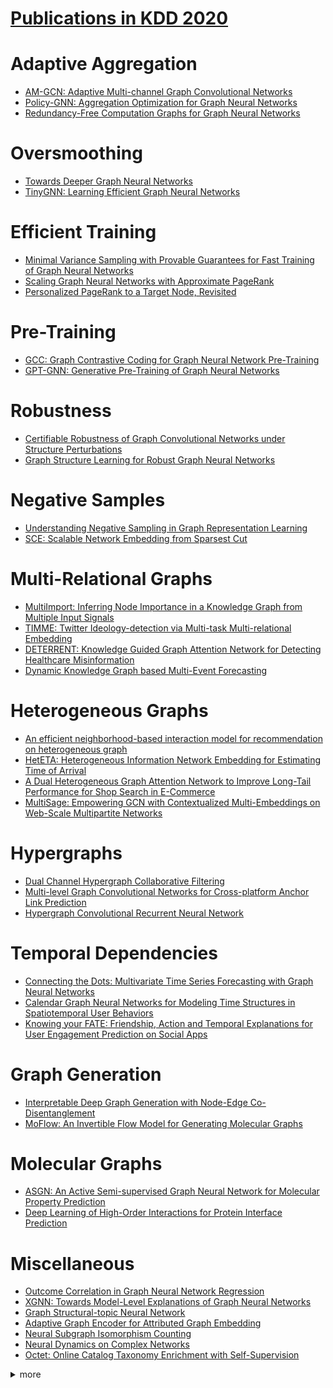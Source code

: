 # [Publications in KDD 2020](https://www.kdd.org/kdd2020/accepted-papers)



# Adaptive Aggregation
- [AM-GCN: Adaptive Multi-channel Graph Convolutional Networks](https://github.com/naganandy/graph-based-deep-learning-literature/blob/master/conference-publications/folders/publications_kdd20/amgcn_kdd20/README.md)
- [Policy-GNN: Aggregation Optimization for Graph Neural Networks](https://github.com/naganandy/graph-based-deep-learning-literature/blob/master/conference-publications/folders/publications_kdd20/policygnn_kdd20/README.md)
- [Redundancy-Free Computation Graphs for Graph Neural Networks](https://github.com/naganandy/graph-based-deep-learning-literature/blob/master/conference-publications/folders/publications_kdd20/hag_kdd20/README.md)



# Oversmoothing
- [Towards Deeper Graph Neural Networks](https://github.com/naganandy/graph-based-deep-learning-literature/blob/master/conference-publications/folders/publications_kdd20/dagnn_kdd20/README.md)
- [TinyGNN: Learning Efficient Graph Neural Networks](https://github.com/naganandy/graph-based-deep-learning-literature/blob/master/conference-publications/folders/publications_kdd20/tinygnn_kdd20/README.md)



# Efficient Training
- [Minimal Variance Sampling with Provable Guarantees for Fast Training of Graph Neural Networks](https://github.com/naganandy/graph-based-deep-learning-literature/blob/master/conference-publications/folders/publications_kdd20/mvsgcn_kdd20/README.md)
- [Scaling Graph Neural Networks with Approximate PageRank](https://github.com/naganandy/graph-based-deep-learning-literature/blob/master/conference-publications/folders/publications_kdd20/pprgo_kdd20/README.md)
- [Personalized PageRank to a Target Node, Revisited](https://github.com/naganandy/graph-based-deep-learning-literature/blob/master/conference-publications/folders/publications_kdd20/rbs_kdd20/README.md)



# Pre-Training
- [GCC: Graph Contrastive Coding for Graph Neural Network Pre-Training](https://github.com/naganandy/graph-based-deep-learning-literature/blob/master/conference-publications/folders/publications_kdd20/gcc_kdd20/README.md)
- [GPT-GNN: Generative Pre-Training of Graph Neural Networks](https://github.com/naganandy/graph-based-deep-learning-literature/blob/master/conference-publications/folders/publications_kdd20/gptgnn_kdd20/README.md)



# Robustness
- [Certifiable Robustness of Graph Convolutional Networks under Structure Perturbations](https://github.com/naganandy/graph-based-deep-learning-literature/blob/master/conference-publications/folders/publications_kdd20/crgcn_kdd20/README.md)
- [Graph Structure Learning for Robust Graph Neural Networks](https://github.com/naganandy/graph-based-deep-learning-literature/blob/master/conference-publications/folders/publications_kdd20/prognn_kdd20/README.md)



# Negative Samples
- [Understanding Negative Sampling in Graph Representation Learning](https://github.com/naganandy/graph-based-deep-learning-literature/blob/master/conference-publications/folders/publications_kdd20/mcns_kdd20/README.md)
- [SCE: Scalable Network Embedding from Sparsest Cut](https://github.com/naganandy/graph-based-deep-learning-literature/blob/master/conference-publications/folders/publications_kdd20/sce_kdd20/README.md)



# Multi-Relational Graphs
- [MultiImport: Inferring Node Importance in a Knowledge Graph from Multiple Input Signals](https://github.com/naganandy/graph-based-deep-learning-literature/blob/master/conference-publications/folders/publications_kdd20/multiimport_kdd20/README.md)
- [TIMME: Twitter Ideology-detection via Multi-task Multi-relational Embedding](https://github.com/naganandy/graph-based-deep-learning-literature/blob/master/conference-publications/folders/publications_kdd20/timme_kdd20/README.md)
- [DETERRENT: Knowledge Guided Graph Attention Network for Detecting Healthcare Misinformation](https://github.com/naganandy/graph-based-deep-learning-literature/blob/master/conference-publications/folders/publications_kdd20/deterrent_kdd20/README.md)
- [Dynamic Knowledge Graph based Multi-Event Forecasting](https://github.com/naganandy/graph-based-deep-learning-literature/blob/master/conference-publications/folders/publications_kdd20/glean_kdd20/README.md)



# Heterogeneous Graphs
- [An efficient neighborhood-based interaction model for recommendation on heterogeneous graph](https://github.com/naganandy/graph-based-deep-learning-literature/blob/master/conference-publications/folders/publications_kdd20/nirec_kdd20/README.md)
- [HetETA: Heterogeneous Information Network Embedding for Estimating Time of Arrival](https://github.com/naganandy/graph-based-deep-learning-literature/blob/master/conference-publications/folders/publications_kdd20/heteta_kdd20/README.md)
- [A Dual Heterogeneous Graph Attention Network to Improve Long-Tail Performance for Shop Search in E-Commerce](https://github.com/naganandy/graph-based-deep-learning-literature/blob/master/conference-publications/folders/publications_kdd20/dhgat_kdd20/README.md)
- [MultiSage: Empowering GCN with Contextualized Multi-Embeddings on Web-Scale Multipartite Networks](https://github.com/naganandy/graph-based-deep-learning-literature/blob/master/conference-publications/folders/publications_kdd20/multisage_kdd20/README.md)



# Hypergraphs
- [Dual Channel Hypergraph Collaborative Filtering](https://github.com/naganandy/graph-based-deep-learning-literature/blob/master/conference-publications/folders/publications_kdd20/dhcf_kdd20/README.md)
- [Multi-level Graph Convolutional Networks for Cross-platform Anchor Link Prediction](https://github.com/naganandy/graph-based-deep-learning-literature/blob/master/conference-publications/folders/publications_kdd20/mgcn_kdd20/README.md)
- [Hypergraph Convolutional Recurrent Neural Network](https://github.com/naganandy/graph-based-deep-learning-literature/blob/master/conference-publications/folders/publications_kdd20/hgcrnn_kdd20/README.md)



# Temporal Dependencies
- [Connecting the Dots: Multivariate Time Series Forecasting with Graph Neural Networks](https://github.com/naganandy/graph-based-deep-learning-literature/blob/master/conference-publications/folders/publications_kdd20/mtgnn_kdd20/README.md)
- [Calendar Graph Neural Networks for Modeling Time Structures in Spatiotemporal User Behaviors](https://github.com/naganandy/graph-based-deep-learning-literature/blob/master/conference-publications/folders/publications_kdd20/calendargnn_kdd20/README.md)
- [Knowing your FATE: Friendship, Action and Temporal Explanations for User Engagement Prediction on Social Apps](https://github.com/naganandy/graph-based-deep-learning-literature/blob/master/conference-publications/folders/publications_kdd20/fate_kdd20/README.md)



# Graph Generation
- [Interpretable Deep Graph Generation with Node-Edge Co-Disentanglement](https://github.com/naganandy/graph-based-deep-learning-literature/blob/master/conference-publications/folders/publications_kdd20/nedipvae_kdd20/README.md)
- [MoFlow: An Invertible Flow Model for Generating Molecular Graphs](https://github.com/naganandy/graph-based-deep-learning-literature/blob/master/conference-publications/folders/publications_kdd20/moflow_kdd20/README.md)



# Molecular Graphs
- [ASGN: An Active Semi-supervised Graph Neural Network for Molecular Property Prediction](https://github.com/naganandy/graph-based-deep-learning-literature/blob/master/conference-publications/folders/publications_kdd20/asgn_kdd20/README.md)
- [Deep Learning of High-Order Interactions for Protein Interface Prediction](https://github.com/naganandy/graph-based-deep-learning-literature/blob/master/conference-publications/folders/publications_kdd20/hopi_kdd20/README.md)



# Miscellaneous
- [Outcome Correlation in Graph Neural Network Regression](https://github.com/naganandy/graph-based-deep-learning-literature/blob/master/conference-publications/folders/publications_kdd20/cgnn_kdd20/README.md)
- [XGNN: Towards Model-Level Explanations of Graph Neural Networks](https://github.com/naganandy/graph-based-deep-learning-literature/blob/master/conference-publications/folders/publications_kdd20/xgnn_kdd20/README.md)
- [Graph Structural-topic Neural Network](https://github.com/naganandy/graph-based-deep-learning-literature/blob/master/conference-publications/folders/publications_kdd20/graphstone_kdd20/README.md)
- [Adaptive Graph Encoder for Attributed Graph Embedding](https://github.com/naganandy/graph-based-deep-learning-literature/blob/master/conference-publications/folders/publications_kdd20/age_kdd20/README.md)
- [Neural Subgraph Isomorphism Counting](https://github.com/naganandy/graph-based-deep-learning-literature/blob/master/conference-publications/folders/publications_kdd20/diamnet_kdd20/README.md)
- [Neural Dynamics on Complex Networks](https://github.com/naganandy/graph-based-deep-learning-literature/blob/master/conference-publications/folders/publications_kdd20/ndcn_kdd20/README.md)
- [Octet: Online Catalog Taxonomy Enrichment with Self-Supervision](https://github.com/naganandy/graph-based-deep-learning-literature/blob/master/conference-publications/folders/publications_kdd20/octet_kdd20/README.md)



<details> 
<summary> more </summary> 

- A Data Driven Graph Generative Model for Temporal Interaction Networks
- A Framework for Recommending Accurate and Diverse Items Using Bayesian Graph Convolutional Neural Networks
- Attentional Multi-graph Convolutional Network for Regional Economy Prediction with Open Migration Data
- CurvaNet: Geometric Deep Learning based on Multi-scale Directional Curvature for 3D Shape Analysis
- Data Compression as a Comprehensive Framework for Graph Drawing and Representation Learning
- Edge-consensus Learning: Deep Learning on P2P Networks with Nonhomogeneous Data
- Graph Attention Networks over Edge Content-Based Channels
- Handling Information Loss of Graph Neural Networks for Session-based Recommendation
- HGCN: A Heterogeneous Graph Convolutional Network-Based Deep Learning Model Toward Collective Classification
- HGMF: Heterogeneous Graph-based Fusion for Multimodal Data with Incompleteness
- Learning Effective Road Network Representation with Hierarchical Graph Neural Networks
- Node-Edge Co-disentangled Representation Learning for Attributed Graph Generation
- NodeAug: Semi-Supervised Node Classification with Data Augmentation
- REA: Robust Cross-lingual Entity Alignment Between Knowledge Graphs
- ConSTGAT: Contextual Spatial-Temporal Graph Attention Network for Travel Time Estimation at Baidu Maps
- Dynamic Heterogeneous Graph Neural Network for Real-time Event Prediction
- Personalized Image Retrieval with Sparse Graph Representation Learning
- Grammatically Recognizing Images with Tree Convolution
- SimClusters: Community-Based Representations for Heterogeneous Recommendations at Twitter
- Partial Multi-Label Learning via Probabilistic Graph Matching Mechanism
- Incremental Mobile User Profiling: Reinforcement Learning with Spatial Knowledge Graph for Modeling Event Streams
- SEAL: Learning Heuristics for Community Detection with Generative Adversarial Networks
- Correlation Networks for Extreme Multi-label Text Classification
- CoRel: Seed-Guided Topical Taxonomy Construction by Concept Learning and Relation Transferring
- FreeDOM: A Transferable Neural Architecture for Structured Information Extraction on Web Documents
- Hierarchical Attention Propagation for Healthcare Representation Learning
- InFoRM: Individual Fairness on Graph Mining

</details>
